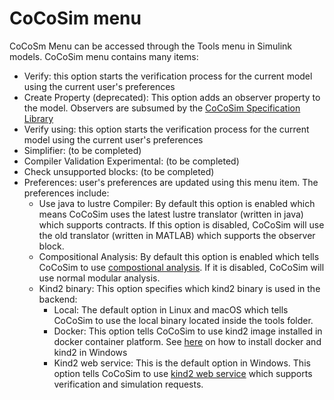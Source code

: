 # CoCoSim menu

CoCoSm Menu can be accessed through the Tools menu in Simulink models. CoCoSim menu contains many items:

+ Verify: this option starts the verification process for the current model using the current user's preferences 
+ Create Property (deprecated): This option adds an observer property to the model. Observers are subsumed by the [CoCoSim Specification Library](https://github.com/coco-team/cocoSim2/blob/master/doc/specificationLibrary.md)
+ Verify using: this option starts the verification process for the current model using the current user's preferences 
+ Simplifier: (to be completed)
+ Compiler Validation Experimental: (to be completed)
+ Check unsupported blocks: (to be completed)
+ Preferences: user's preferences are updated using this menu item. The preferences include: 
   + Use java to lustre Compiler: By default this option is enabled which means CoCoSim uses the latest lustre translator (written in java) which supports contracts. If this option is disabled, CoCoSim will use the old translator (written in MATLAB) which supports the observer block. 
   + Compositional Analysis: By default this option is enabled which tells CoCoSim to use [compostional analysis](https://github.com/coco-team/cocoSim2/blob/master/doc/compositionalAnalysis.md). If it is disabled, CoCoSim will use normal modular analysis.
   + Kind2 binary: This option specifies which kind2 binary is used in the backend:
     + Local: The default option in Linux and macOS which tells CoCoSim to use the local binary located inside the tools folder. 
     + Docker: This option tells CoCoSim to use kind2 image installed in docker container platform. See [here](https://github.com/coco-team/cocoSim2/blob/master/doc/installation.md#docker) on how to install docker and kind2 in Windows
     + Kind2 web service: This is the default option in Windows. This option tells CoCoSim to use [kind2 web service](https://github.com/kind2-mc/kind2-webservices/wiki) which supports verification and simulation requests. 
